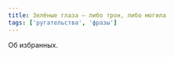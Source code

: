 ```yaml
---
title: Зелёные глаза — либо трон, либо могила
tags: ['ругательства', 'фразы']
---
```


Об избранных.
